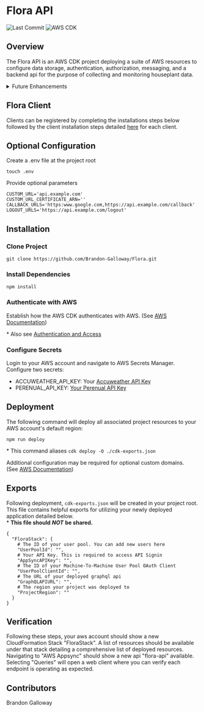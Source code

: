 # Flora API
![Last Commit](https://img.shields.io/github/last-commit/Brandon-Galloway/Flora/master)
![AWS CDK](https://img.shields.io/badge/AWS_CDK-2.114.1-blue)

## Overview
The Flora API is an AWS CDK project deploying a suite of AWS resources to configure data storage, authentication, authorization, messaging, and a backend api for the purpose of collecting and monitoring houseplant data.

<details closed>
<summary> Future Enhancements </summary>  

- Automatic client registration
- Data Analysis: event generation
- [Plant.id](https://web.plant.id/plant-identification-api/) ML Integration
- Generate plant recommendations
- SMS Notifications
- Mobile App Integration (Amplify)
</details>

## Flora Client
Clients can be registered by completing the installations steps below followed by the client installation steps detailed [here](https://github.com/Brandon-Galloway/Flora-Client/blob/master/README.md) for each client.

## Optional Configuration
Create a .env file at the project root
```shell
touch .env
```
Provide optional parameters
```shell
CUSTOM_URL='api.example.com'
CUSTOM_URL_CERTIFICATE_ARN=''
CALLBACK_URLS='https:www.google.com,https://api.example.com/callback'
LOGOUT_URLS='https://api.example.com/logout'
```

## Installation

### Clone Project
```shell
git clone https://github.com/Brandon-Galloway/Flora.git
```

### Install Dependencies
```shell
npm install
```

### Authenticate with AWS
Establish how the AWS CDK authenticates with AWS. (See [AWS Documentation](https://docs.aws.amazon.com/cdk/v2/guide/getting_started.html))  

\* Also see [Authentication and Access](https://docs.aws.amazon.com/sdkref/latest/guide/access.html)

### Configure Secrets
Login to your AWS account and navigate to AWS Secrets Manager. Configure two secrets:  

- ACCUWEATHER_API_KEY: Your [Accuweather API Key](https://developer.accuweather.com/getting-started)
- PERENUAL_API_KEY: [Your Perenual API Key](https://perenual.com/docs/api)


## Deployment
The following command will deploy all associated project resources to your AWS account's default region:
```shell
npm run deploy
```
\* This command aliases ```cdk deploy -O ./cdk-exports.json```

Additional configuration may be required for optional custom domains.  
(See [AWS Documentation](https://aws.amazon.com/blogs/mobile/introducing-custom-domain-names-for-aws-appsync-apis/))

## Exports
Following deployment, ```cdk-exports.json``` will be created in your project root. This file contains helpful exports for utilizing your newly deployed application detailed below.  
\* **This file should** ***NOT*** **be shared.**

```shell
{
  "FloraStack": {
    # The ID of your user pool. You can add new users here
    "UserPoolId": "",
    # Your API Key. This is required to access API Signin
    "AppSyncAPIKey": "",
    # The ID of your Machine-To-Machine User Pool OAuth Client
    "UserPoolClientId": "", 
    # The URL of your deployed graphql api
    "GraphQLAPIURL": "",
    # The region your project was deployed to
    "ProjectRegion": ""
  }
}
```

## Verification
Following these steps, your aws account should show a new CloudFormation Stack "FloraStack". A list of resources should be available under that stack detailing a comprehensive list of deployed resources. Navigating to "AWS Appsync" should show a new api "flora-api" available. Selecting "Queries" will open a web client where you can verify each endpoint is operating as expected.

## Contributors
Brandon Galloway
